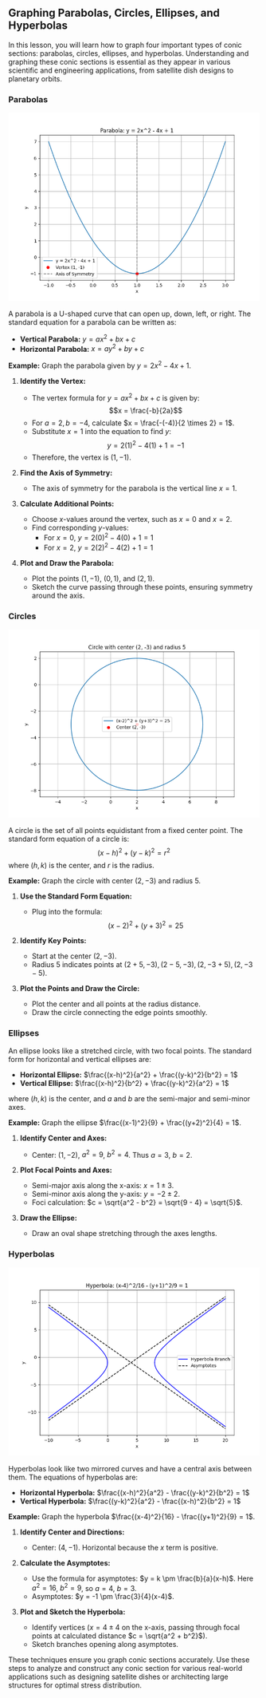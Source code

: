 ## Graphing Parabolas, Circles, Ellipses, and Hyperbolas

In this lesson, you will learn how to graph four important types of conic sections: parabolas, circles, ellipses, and hyperbolas. Understanding and graphing these conic sections is essential as they appear in various scientific and engineering applications, from satellite dish designs to planetary orbits.

### Parabolas


![A high-quality 2D plot of the parabola y = 2x^2 - 4x + 1, highlighting its vertex and axis of symmetry.](images/plot_1_08-04-lesson-graphing-parabolas-circles-ellipses-and-hyperbolas.md.png)



A parabola is a U-shaped curve that can open up, down, left, or right. The standard equation for a parabola can be written as:

- **Vertical Parabola:** $y = ax^2 + bx + c$
- **Horizontal Parabola:** $x = ay^2 + by + c$

**Example:** Graph the parabola given by $y = 2x^2 - 4x + 1$.

1. **Identify the Vertex:**
   - The vertex formula for $y = ax^2 + bx + c$ is given by:
     $$x = \frac{-b}{2a}$$
   - For $a = 2, b = -4$, calculate $x = \frac{-(-4)}{2 \times 2} = 1$.
   - Substitute $x = 1$ into the equation to find $y$:
     $$y = 2(1)^2 - 4(1) + 1 = -1$$
   - Therefore, the vertex is $(1, -1)$.

2. **Find the Axis of Symmetry:**
   - The axis of symmetry for the parabola is the vertical line $x = 1$.

3. **Calculate Additional Points:**
   - Choose $x$-values around the vertex, such as $x = 0$ and $x = 2$.
   - Find corresponding $y$-values:
     - For $x=0$, $y = 2(0)^2 - 4(0) + 1 = 1$
     - For $x=2$, $y = 2(2)^2 - 4(2) + 1 = 1$

4. **Plot and Draw the Parabola:**
   - Plot the points $(1,-1)$, $(0,1)$, and $(2,1)$. 
   - Sketch the curve passing through these points, ensuring symmetry around the axis.

### Circles


![A high-quality 2D plot of a circle with center (2, -3) and radius 5.](images/plot_2_08-04-lesson-graphing-parabolas-circles-ellipses-and-hyperbolas.md.png)



A circle is the set of all points equidistant from a fixed center point. The standard form equation of a circle is:
$$ (x - h)^2 + (y - k)^2 = r^2 $$ where $(h, k)$ is the center, and $r$ is the radius.

**Example:** Graph the circle with center $(2, -3)$ and radius $5$.

1. **Use the Standard Form Equation:**
   - Plug into the formula: 
     $$(x - 2)^2 + (y + 3)^2 = 25$$

2. **Identify Key Points:**
   - Start at the center $(2, -3)$.
   - Radius $5$ indicates points at $(2+5,-3), (2-5,-3), (2,-3+5), (2,-3-5)$.

3. **Plot the Points and Draw the Circle:**
   - Plot the center and all points at the radius distance.
   - Draw the circle connecting the edge points smoothly.

### Ellipses

An ellipse looks like a stretched circle, with two focal points. The standard form for horizontal and vertical ellipses are:

- **Horizontal Ellipse:** $\frac{(x-h)^2}{a^2} + \frac{(y-k)^2}{b^2} = 1$
- **Vertical Ellipse:** $\frac{(x-h)^2}{b^2} + \frac{(y-k)^2}{a^2} = 1$

where $(h, k)$ is the center, and $a$ and $b$ are the semi-major and semi-minor axes.

**Example:** Graph the ellipse $\frac{(x-1)^2}{9} + \frac{(y+2)^2}{4} = 1$.

1. **Identify Center and Axes:**
   - Center: $(1, -2)$, $a^2 = 9$, $b^2 = 4$. Thus $a = 3$, $b = 2$.

2. **Plot Focal Points and Axes:**
   - Semi-major axis along the x-axis: $x = 1 \pm 3$.
   - Semi-minor axis along the y-axis: $y = -2 \pm 2$.
   - Foci calculation: $c = \sqrt{a^2 - b^2} = \sqrt{9 - 4} = \sqrt{5}$.

3. **Draw the Ellipse:**
   - Draw an oval shape stretching through the axes lengths.

### Hyperbolas


![A high-quality 2D plot of the hyperbola (x-4)^2/16 - (y+1)^2/9 = 1 along with its asymptotes.](images/plot_3_08-04-lesson-graphing-parabolas-circles-ellipses-and-hyperbolas.md.png)



Hyperbolas look like two mirrored curves and have a central axis between them. The equations of hyperbolas are:

- **Horizontal Hyperbola:** $\frac{(x-h)^2}{a^2} - \frac{(y-k)^2}{b^2} = 1$
- **Vertical Hyperbola:** $\frac{(y-k)^2}{a^2} - \frac{(x-h)^2}{b^2} = 1$

**Example:** Graph the hyperbola $\frac{(x-4)^2}{16} - \frac{(y+1)^2}{9} = 1$.

1. **Identify Center and Directions:**
   - Center: $(4, -1)$. Horizontal because the $x$ term is positive.

2. **Calculate the Asymptotes:**
   - Use the formula for asymptotes: $y = k \pm \frac{b}{a}(x-h)$. Here $a^2 = 16$, $b^2 = 9$, so $a = 4$, $b = 3$.
   - Asymptotes: $y = -1 \pm \frac{3}{4}(x-4)$.

3. **Plot and Sketch the Hyperbola:**
   - Identify vertices ($x = 4 \pm 4$ on the x-axis, passing through focal points at calculated distance $c = \sqrt{a^2 + b^2}$).
   - Sketch branches opening along asymptotes.

These techniques ensure you graph conic sections accurately. Use these steps to analyze and construct any conic section for various real-world applications such as designing satellite dishes or architecting large structures for optimal stress distribution.